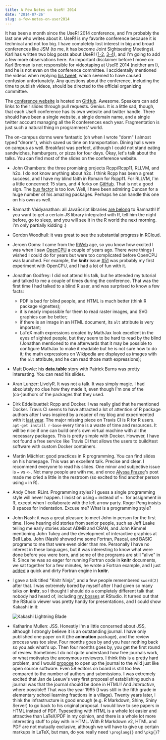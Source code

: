 ```yaml
---
title: A Few Notes on UseR! 2014
date: '2014-07-26'
slug: a-few-notes-on-user2014
---
```


It has been a month since the UseR! 2014 conference, and I'm probably the last one who writes about it. UseR! is my favorite conference because it is technical and not too big. I have completely lost interest in big and broad conferences like JSM (to me, it has become Joint Sightseeing Meetings). Karl has written two blog posts about UseR! ([1-2](http://kbroman.wordpress.com/2014/07/02/2014-user-conference-days-1-2/), [3-4](http://kbroman.wordpress.com/2014/07/21/user-2014-days-3-4/)), and I'm going to add a few more observations here. An important disclaimer before I move on: Karl Broman is not responsible for videotaping at UseR! 2014 (neither am I), and he is not even on the conference committee. I accidentally mentioned the videos when replying [his tweet](https://twitter.com/xieyihui/status/491286793338118144), which seemed to have caused confusion unfortunately. Any questions about the conference, including the time to publish videos, should be directed to the official organizing committee.

The [conference website](http://user2014.stat.ucla.edu/) is hosted on [GitHub](https://github.com/user2014/user2014.github.io). Awesome. Speakers can add links to their slides through pull requests. Genius. It is a little sad, though, that each UseR conference has its own website and twitter handle. There should have been a single website, a single domain name, and a single twitter account managing all the R conferences each year. Fragmentation is just such a natural thing in programmers' world.

The on-campus dorms were fantastic (oh when I wrote "dorm" I almost typed "dnorm"), which saved us time on transportation. Dining halls were on campus as well. Breakfast was perfect, although I could not stand eating sandwiches, hamburgers, or pizza for four days. Okay, let's talk about the talks. You can find most of the slides on the conference website.

- John Chambers: the three promising projects Rcpp/Rcpp11, RLLVM, and h2o. I do not know anything about h2o. I think Rcpp has been a great success, and I have my blind faith in Romain for Rcpp11. For RLLVM, I'm a little concerned: 15 stars, and 4 forks on [GitHub](https://github.com/duncantl/Rllvm). That is not a good sign. The [bus factor](https://en.wikipedia.org/wiki/Bus_factor) is too low. Well, I have been admiring Duncan for a huge number of his amazing packages. Perhaps he can handle this one on his own as well.
- Ramnath Vaidyanathan: all JavaScript libraries [are belong](https://en.wikipedia.org/wiki/All_your_base_are_belong_to_us) to Ramnath! If you want to get a certain JS library integrated with R, tell him the night before, go to sleep, and you will see it in the R world the next morning. I'm only partially kidding :)
- Gordon Woodhull: it was great to see the substantial progress in RCloud.
- Jeroen Ooms: I came from the [RWeb](http://users.stat.umn.edu/~geyer/r.html) age, so you know how excited I was when I saw [OpenCPU](https://www.opencpu.org/) a couple of years ago. There were things I wished I could do for years but were too complicated before OpenCPU was launched. For example, the **knitr** issue [#51](https://github.com/yihui/knitr/issues/51) was probably my first experiment with OpenCPU, and I had a lot of fun with it.
- Jonathan Godfrey: I did not attend his talk, but he attended my tutorial and talked to me a couple of times during the conference. That was the first time I had talked to a blind R user, and was surprised to know a few facts:
    - PDF is bad for blind people, and HTML is much better (think R package vignettes);
    - it is nearly impossible for them to read raster images, and SVG graphics can be better;
    - if there is an image in an HTML document, its `alt` attribute is very important;
    - LaTeX math expressions created by MathJax look excellent in the eyes of sighted people, but they seem to be hard to read by the blind (Jonathan mentioned to me afterwards that it may be possible to configure MathJax to make it readable but he is not sure how to do it; the math expressions on Wikipedia are displayed as images with the `alt` attribute, and he can read those math expressions);
- Matt Dowle: his **data.table** story with Patrick Burns was pretty interesting. You can read his slides.
- Aran Lunzer: LivelyR. It was not a talk. It was simply magic. I had absolutely no clue how they made it, even though I'm one of the (co-)authors of the packages that they used.
- Dirk Eddelbuettel: Rcpp and Docker. I was really glad that he mentioned Docker. Travis CI seems to have attracted a lot of attention of R package authors after I was inspired by a reader of my blog and experimented with it [last year](/en/2013/04/travis-ci-general-purpose/). The major missing piece on Travis CI is R for R users. `apt-get install r-base` every time is a waste of time and resources. It will be nice if one can build one's own virtual machine with all the necessary packages. This is pretty simple with Docker. However, I have not found a free service like Travis CI that allows the users to build/test software with custom Docker containers.
- Martin Mächler: good practices in R programming. You can find slides on his homepage. This was an excellent talk. Precise and clear. I recommend everyone to read his slides. One minor and subjective issue is `=` vs `<-`. Not many people are with me, and once [Alyssa Frazee](http://alyssafrazee.com/introducing-R.html)'s post made me cried a little in the restroom (so excited to find another person using `=` in R).
- Andy Chen: RLint. Programming styles? I guess a single programming style will never happen. I insist on using `=` instead of `<-` for assignment in R, except when I collaborate with the left arrow party. Roger Peng insists 8 spaces for indentation. Excuse me? What is a programming style?
- John Nash: it was a great pleasure to meet John in person for the first time. I love hearing old stories from senior people, such as Jeff Laake telling me early stories about ADMB and CRAN, and John Kimmel mentioning John Tukey and the development of interactive graphics at Bell Labs. John (Nash) showed me some Fortran, Pascal, and BASIC programs to me that were even older than me. Personally I have no interest in these languages, but it was interesting to know what were done before you were born, and some of the programs are still "alive" in R. Since he was so eager for running Fortran code in **knitr** documents, we sat together for a few minutes, he wrote a Fortran example, and I just [added](https://github.com/yihui/knitr/commit/7caadc9c33) a quick and dirty Fortran engine in **knitr**.
- I gave a talk titled "Knitr Ninja", and a few people remembered `sword(2)` after that. I was extremely bored by myself after I had given so many talks on **knitr**, so I thought I should do a completely different talk that nobody had heard of, including [my bosses](https://twitter.com/jcheng/status/484758665593749505) at RStudio. It turned out that the RStudio viewer was pretty handy for presentations, and I could show Kakashi in it:

    ![Kakashi Lightning Blade](https://db.yihui.org/imgur/VzrEYWJ.jpg)

- Katharine Mullen: JSS. Honestly I'm a little concerned about JSS, although I strongly believe it is an outstanding journal. I have only published one paper on it (the **animation** package), and the review process was too slow. Four months goes by and you hear nothing back so you ask what's up. Then four months goes by, you get the first round of review. Sometimes I do not quite understand how free journals work, or what motivates the anonymous reviewers. I think this is a pretty hard problem, and I would [propose](/en/2012/03/a-really-fast-statistics-journal/) to open up the journal to the wild just like open source software. Even 58 editors on board is still too few compared to the number of authors and submissions. I was extremely excited that Jan de Leeuw's very first proposal of establishing such a journal was that the journal should be done in HTML!! And _interactive_, where possible!! That was the year 1995 (I was still in the fifth grade in elementary school learning fractions in a village). Twenty years later, I think the infrastructure is good enough (e.g. R Markdown, Shiny, Shiny Server) to go back to his original proposal. I would love to see papers in HTML instead of PDF. Typesetting with HTML is a whole lot easier and attractive than LaTeX/PDF in my opinion, and there is a whole lot more interesting stuff to play with in HTML. With R Markdown v2, HTML and PDF are not mutually exclusive, although we will have to give up certain markups in LaTeX, but man, do you really need `\proglang{}` and `\pkg{}`?
